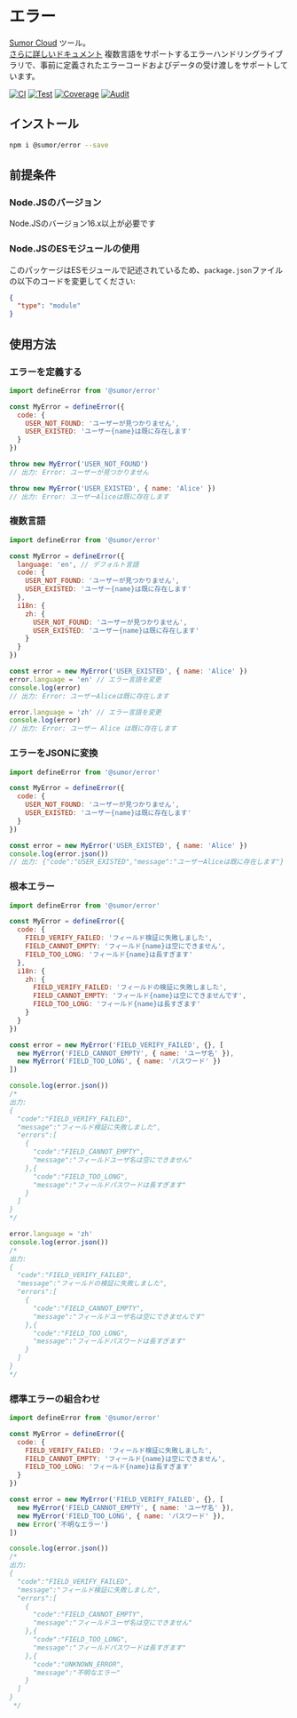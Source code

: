# エラー

[Sumor Cloud](https://sumor.cloud) ツール。  
[さらに詳しいドキュメント](https://sumor.cloud)
複数言語をサポートするエラーハンドリングライブラリで、事前に定義されたエラーコードおよびデータの受け渡しをサポートしています。

[![CI](https://github.com/sumor-cloud/error/actions/workflows/ci.yml/badge.svg)](https://github.com/sumor-cloud/error/actions/workflows/ci.yml)
[![Test](https://github.com/sumor-cloud/error/actions/workflows/ut.yml/badge.svg)](https://github.com/sumor-cloud/error/actions/workflows/ut.yml)
[![Coverage](https://github.com/sumor-cloud/error/actions/workflows/coverage.yml/badge.svg)](https://github.com/sumor-cloud/error/actions/workflows/coverage.yml)
[![Audit](https://github.com/sumor-cloud/error/actions/workflows/audit.yml/badge.svg)](https://github.com/sumor-cloud/error/actions/workflows/audit.yml)

## インストール

```bash
npm i @sumor/error --save
```

## 前提条件

### Node.JSのバージョン

Node.JSのバージョン16.x以上が必要です

### Node.JSのESモジュールの使用

このパッケージはESモジュールで記述されているため、`package.json`ファイルの以下のコードを変更してください:

```json
{
  "type": "module"
}
```

## 使用方法

### エラーを定義する

```js
import defineError from '@sumor/error'

const MyError = defineError({
  code: {
    USER_NOT_FOUND: 'ユーザーが見つかりません',
    USER_EXISTED: 'ユーザー{name}は既に存在します'
  }
})

throw new MyError('USER_NOT_FOUND')
// 出力: Error: ユーザーが見つかりません

throw new MyError('USER_EXISTED', { name: 'Alice' })
// 出力: Error: ユーザーAliceは既に存在します
```

### 複数言語

```js
import defineError from '@sumor/error'

const MyError = defineError({
  language: 'en', // デフォルト言語
  code: {
    USER_NOT_FOUND: 'ユーザーが見つかりません',
    USER_EXISTED: 'ユーザー{name}は既に存在します'
  },
  i18n: {
    zh: {
      USER_NOT_FOUND: 'ユーザーが見つかりません',
      USER_EXISTED: 'ユーザー{name}は既に存在します'
    }
  }
})

const error = new MyError('USER_EXISTED', { name: 'Alice' })
error.language = 'en' // エラー言語を変更
console.log(error)
// 出力: Error: ユーザーAliceは既に存在します

error.language = 'zh' // エラー言語を変更
console.log(error)
// 出力: Error: ユーザー Alice は既に存在します
```

### エラーをJSONに変換

```js
import defineError from '@sumor/error'

const MyError = defineError({
  code: {
    USER_NOT_FOUND: 'ユーザーが見つかりません',
    USER_EXISTED: 'ユーザー{name}は既に存在します'
  }
})

const error = new MyError('USER_EXISTED', { name: 'Alice' })
console.log(error.json())
// 出力: {"code":"USER_EXISTED","message":"ユーザーAliceは既に存在します"}
```

### 根本エラー

```js
import defineError from '@sumor/error'

const MyError = defineError({
  code: {
    FIELD_VERIFY_FAILED: 'フィールド検証に失敗しました',
    FIELD_CANNOT_EMPTY: 'フィールド{name}は空にできません',
    FIELD_TOO_LONG: 'フィールド{name}は長すぎます'
  },
  i18n: {
    zh: {
      FIELD_VERIFY_FAILED: 'フィールドの検証に失敗しました',
      FIELD_CANNOT_EMPTY: 'フィールド{name}は空にできませんです',
      FIELD_TOO_LONG: 'フィールド{name}は長すぎます'
    }
  }
})

const error = new MyError('FIELD_VERIFY_FAILED', {}, [
  new MyError('FIELD_CANNOT_EMPTY', { name: 'ユーザ名' }),
  new MyError('FIELD_TOO_LONG', { name: 'パスワード' })
])

console.log(error.json())
/* 
出力: 
{
  "code":"FIELD_VERIFY_FAILED",
  "message":"フィールド検証に失敗しました",
  "errors":[
    {
      "code":"FIELD_CANNOT_EMPTY",
      "message":"フィールドユーザ名は空にできません"
    },{
      "code":"FIELD_TOO_LONG",
      "message":"フィールドパスワードは長すぎます"
    }
  ]
}
*/

error.language = 'zh'
console.log(error.json())
/*
出力:
{
  "code":"FIELD_VERIFY_FAILED",
  "message":"フィールドの検証に失敗しました",
  "errors":[
    {
      "code":"FIELD_CANNOT_EMPTY",
      "message":"フィールドユーザ名は空にできませんです"
    },{
      "code":"FIELD_TOO_LONG",
      "message":"フィールドパスワードは長すぎます"
    }
  ]
}
*/
```

### 標準エラーの組合わせ

```js
import defineError from '@sumor/error'

const MyError = defineError({
  code: {
    FIELD_VERIFY_FAILED: 'フィールド検証に失敗しました',
    FIELD_CANNOT_EMPTY: 'フィールド{name}は空にできません',
    FIELD_TOO_LONG: 'フィールド{name}は長すぎます'
  }
})

const error = new MyError('FIELD_VERIFY_FAILED', {}, [
  new MyError('FIELD_CANNOT_EMPTY', { name: 'ユーザ名' }),
  new MyError('FIELD_TOO_LONG', { name: 'パスワード' }),
  new Error('不明なエラー')
])

console.log(error.json())
/*
出力:
{
  "code":"FIELD_VERIFY_FAILED",
  "message":"フィールド検証に失敗しました",
  "errors":[
    {
      "code":"FIELD_CANNOT_EMPTY",
      "message":"フィールドユーザ名は空にできません"
    },{
      "code":"FIELD_TOO_LONG",
      "message":"フィールドパスワードは長すぎます"
    },{
      "code":"UNKNOWN_ERROR",
      "message":"不明なエラー"
    }
  ]
}
 */
```
